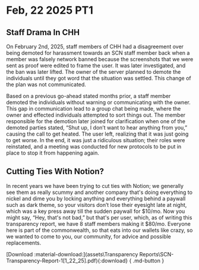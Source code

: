 # Feb, 22 2025 PT1

## **Staff Drama In CHH**

On February 2nd, 2025, staff members of CHH had a disagreement over being demoted for harassment towards an SCN staff member back when a member was falsely network banned because the screenshots that we were sent as proof were edited to frame the user. It was later investigated, and the ban was later lifted. The owner of the server planned to demote the individuals until they got word that the situation was settled. This change of the plan was not communicated. 

Based on a previous go-ahead stated months prior, a staff member demoted the individuals without warning or communicating with the owner. This gap in communication lead to a group chat being made, where the owner and effected individuals attempted to sort things out. The member responsible for the demotion later joined for clarification when one of the demoted parties stated, “Shut up, I don’t want to hear anything from you,” causing the call to get heated. The user left, realizing that it was just going to get worse. In the end, it was just a ridiculous situation; their roles were reinstated, and a meeting was conducted for new protocols to be put in place to stop it from happening again.


## **Cutting Ties With Notion**?

In recent years we have been trying to cut ties with Notion; we generally see them as really scummy and another company that's doing everything to nickel and dime you by locking anything and everything behind a paywall such as dark theme, so your visitors don’t lose their eyesight late at night, which was a key press away till the sudden paywall for $10/mo. Now you might say, “Hey, that's not bad,” but that's per user, which, as of writing this transparency report, we have 8 staff members making it $80/mo. Everyone here is part of the commonwealth, so that eats into our wallets like crazy, so we wanted to come to you, our community, for advice and possible replacements.


[Download :material-download:](assets\Transparency Reports\SCN-Transparency-Report-1[1_22_25].pdf){:download} { .md-button }
